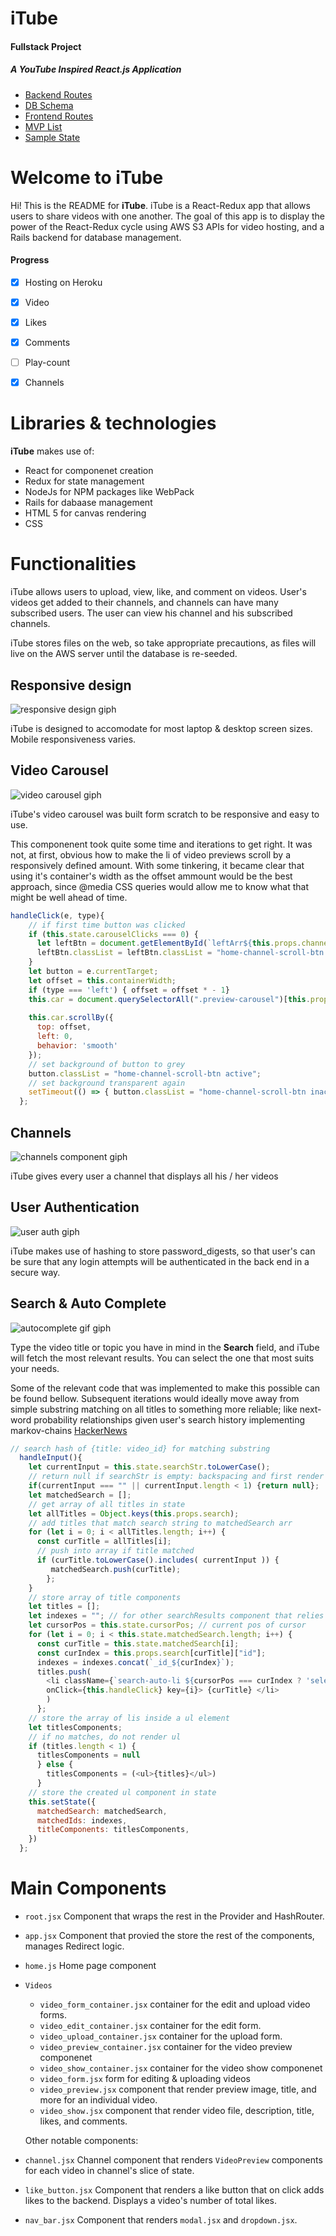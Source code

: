 
# iTube
#### Fullstack Project
##### A YouTube Inspired React.js Application


* [Backend Routes](https://github.com/luqven/iTube/wiki/Backend-Routes)
* [DB Schema](https://github.com/luqven/Fullstack_Project/wiki/Database-Schema)
* [Frontend Routes](https://github.com/luqven/iTube/wiki/Frontend-Routes)
* [MVP List](https://github.com/luqven/Fullstack_Project/wiki/MVP)
* [Sample State](https://github.com/luqven/Fullstack_Project/wiki/Sample-State)


# Welcome to iTube

Hi! This is the README for **iTube**. iTube is a React-Redux app that allows users to share videos with one another. The goal of this app is to display the power of the React-Redux cycle using AWS S3 APIs for video hosting, and a Rails backend for database management.

#### Progress

- [x] Hosting on Heroku
- [x] Video 
- [x] Likes
- [x] Comments
- [ ] Play-count 
- [x] Channels


# Libraries & technologies

**iTube** makes use of:
- React for componenet creation
- Redux for state management
- NodeJs for NPM packages like WebPack
- Rails for dabaase management
- HTML 5 for canvas rendering
- CSS

# Functionalities

iTube allows users to upload, view, like, and comment on videos. User's videos get added to their channels, and channels can have many subscribed users. The user can view his channel and his subscribed channels.

iTube stores files on the web, so take appropriate precautions, as files will live on the AWS server until the database is re-seeded.

## Responsive design
![responsive design giph](https://media.giphy.com/media/ygBEzlThonWREEjbhm/giphy.gif)

iTube is designed to accomodate for most laptop & desktop screen sizes. Mobile responsiveness varies.

## Video Carousel
![video carousel giph](https://media.giphy.com/media/64atx7V5NBfxDURWBJ/giphy.gif)

iTube's video carousel was built form scratch to be responsive and easy to use.

This componenent took quite some time and iterations to get right. It was not, at first, obvious how to make the li of video previews scroll by a responsively defined amount. With some tinkering, it became clear that using it's container's width as the offset ammount would be the best approach, since @media CSS queries would allow me to know what that might be well ahead of time.

``` javascript
handleClick(e, type){
    // if first time button was clicked
    if (this.state.carouselClicks === 0) {
      let leftBtn = document.getElementById(`leftArr${this.props.channel.owner_id}`);
      leftBtn.classList = leftBtn.classList = "home-channel-scroll-btn inactive"
    }
    let button = e.currentTarget;
    let offset = this.containerWidth;
    if (type === 'left') { offset = offset * - 1}
    this.car = document.querySelectorAll(".preview-carousel")[this.props.classId];
  
    this.car.scrollBy({
      top: offset,
      left: 0,
      behavior: 'smooth'
    });
    // set background of button to grey
    button.classList = "home-channel-scroll-btn active";
    // set background transparent again
    setTimeout(() => { button.classList = "home-channel-scroll-btn inactive"}, 200);
  };
```

## Channels
![channels component giph](https://media.giphy.com/media/WwdYhnJvQyzFCVobul/giphy.gif)

iTube gives every user a channel that displays all his / her videos

## User Authentication
![user auth giph](https://media.giphy.com/media/fMAKVTPqQdEqPzo45i/giphy.gif)

iTube makes use of hashing to store password_digests, so that user's can be sure that any login attempts will be authenticated in the back end in a secure way.

## Search & Auto Complete
![autocomplete gif giph](https://media.giphy.com/media/E0Rl6gNKudCK4xjQBS/giphy.gif)

Type the video title or topic you have in mind in the **Search** field, and iTube will fetch the most relevant results. You can select the one that most suits your needs.

Some of the relevant code that was implemented to make this possible can be found bellow. Subsequent iterations would ideally move away from simple substring matching on all titles to something more reliable; like next-word probability relationships given user's search history implementing markov-chains [HackerNews](https://news.ycombinator.com/item?id=19204186)

```javascript
// search hash of {title: video_id} for matching substring
  handleInput(){
    let currentInput = this.state.searchStr.toLowerCase();
    // return null if searchStr is empty: backspacing and first render
    if(currentInput === "" || currentInput.length < 1) {return null};
    let matchedSearch = [];
    // get array of all titles in state
    let allTitles = Object.keys(this.props.search);
    // add titles that match search string to matchedSearch arr
    for (let i = 0; i < allTitles.length; i++) {
      const curTitle = allTitles[i];
      // push into array if title matched
      if (curTitle.toLowerCase().includes( currentInput )) {
         matchedSearch.push(curTitle);
        };
    }
    // store array of title components
    let titles = [];
    let indexes = ""; // for other searchResults component that relies on url
    let cursorPos = this.state.cursorPos; // current pos of cursor
    for (let i = 0; i < this.state.matchedSearch.length; i++) {
      const curTitle = this.state.matchedSearch[i];
      const curIndex = this.props.search[curTitle]["id"];
      indexes = indexes.concat(`_id_${curIndex}`);
      titles.push(
        <li className={`search-auto-li ${cursorPos === curIndex ? 'selected' : null }`} 
        onClick={this.handleClick} key={i}> {curTitle} </li>
        )
      };
    // store the array of lis inside a ul element
    let titlesComponents;
    // if no matches, do not render ul
    if (titles.length < 1) {
      titlesComponents = null
      } else {
        titlesComponents = (<ul>{titles}</ul>)
      }
    // store the created ul component in state
    this.setState({
      matchedSearch: matchedSearch,
      matchedIds: indexes,
      titleComponents: titlesComponents,
    })
  };
```

# Main Components

- ``root.jsx`` Component that wraps the rest in the Provider and HashRouter.
- ``app.jsx`` Component that provied the store the rest of the components, manages Redirect logic.
- ``home.js`` Home page component
- ``Videos``
  - ``video_form_container.jsx`` container for the edit and upload video forms.
  - ``video_edit_container.jsx`` container for the edit form.
  - ``video_upload_container.jsx`` container for the upload form.
  - ``video_preview_container.jsx`` container for the video preview componenet
  - ``video_show_container.jsx`` container for the video show componenet
  - ``video_form.jsx`` form for editing & uploading videos
  - ``video_preview.jsx`` component that render preview image, title, and more for an individual video.
  - ``video_show.jsx`` component that render video file, description, title, likes, and comments.

  Other notable components:
- ``channel.jsx`` Channel component that renders `VideoPreview` components for each video in channel's slice of state.
- ``like_button.jsx`` Component that renders a like button that on click adds likes to the backend. Displays a video's number of total likes.
- ``nav_bar.jsx``  Component that renders `modal.jsx` and `dropdown.jsx`.




